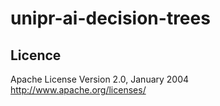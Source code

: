# unipr-ai-decision-trees

## Licence
Apache License Version 2.0, January 2004 http://www.apache.org/licenses/
